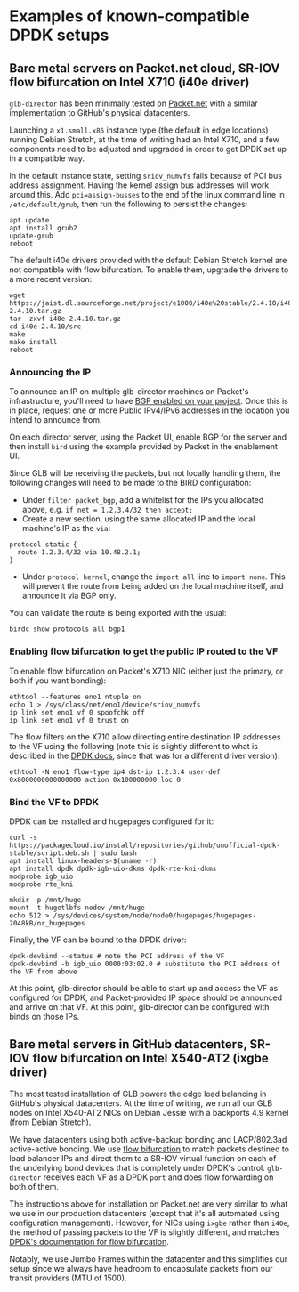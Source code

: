 # Examples of known-compatible DPDK setups

## Bare metal servers on Packet.net cloud, SR-IOV flow bifurcation on Intel X710 (i40e driver)

`glb-director` has been minimally tested on [Packet.net](https://www.packet.net/) with a similar implementation to GitHub's physical datacenters.

Launching a `x1.small.x86` instance type (the default in edge locations) running Debian Stretch, at the time of writing had an Intel X710, and a few components need to be adjusted and upgraded in order to get DPDK set up in a compatible way.

In the default instance state, setting `sriov_numvfs` fails because of PCI bus address assignment. Having the kernel assign bus addresses will work around this. Add `pci=assign-busses` to the end of the linux command line in `/etc/default/grub`, then run the following to persist the changes:
```
apt update
apt install grub2
update-grub
reboot
```

The default i40e drivers provided with the default Debian Stretch kernel are not compatible with flow bifurcation. To enable them, upgrade the drivers to a more recent version:
```
wget https://jaist.dl.sourceforge.net/project/e1000/i40e%20stable/2.4.10/i40e-2.4.10.tar.gz
tar -zxvf i40e-2.4.10.tar.gz
cd i40e-2.4.10/src
make
make install
reboot
```

### Announcing the IP

To announce an IP on multiple glb-director machines on Packet's infrastructure, you'll need to have [BGP enabled on your project](https://help.packet.net/technical/networking/bgp). Once this is in place, request one or more Public IPv4/IPv6 addresses in the location you intend to announce from.

On each director server, using the Packet UI, enable BGP for the server and then install `bird` using the example provided by Packet in the enablement UI.

Since GLB will be receiving the packets, but not locally handling them, the following changes will need to be made to the BIRD configuration:

 * Under `filter packet_bgp`, add a whitelist for the IPs you allocated above, e.g. `if net = 1.2.3.4/32 then accept;`
 * Create a new section, using the same allocated IP and the local machine's IP as the `via`:
```
protocol static {
  route 1.2.3.4/32 via 10.48.2.1;
}
```
 * Under `protocol kernel`, change the `import all` line to `import none`. This will prevent the route from being added on the local machine itself, and announce it via BGP only.

You can validate the route is being exported with the usual:
```
birdc show protocols all bgp1
```

### Enabling flow bifurcation to get the public IP routed to the VF

To enable flow bifurcation on Packet's X710 NIC (either just the primary, or both if you want bonding):
```
ethtool --features eno1 ntuple on
echo 1 > /sys/class/net/eno1/device/sriov_numvfs
ip link set eno1 vf 0 spoofchk off
ip link set eno1 vf 0 trust on
```

The flow filters on the X710 allow directing entire destination IP addresses to the VF using the following (note this is slightly different to what is described in the [DPDK docs](https://doc.dpdk.org/guides/howto/flow_bifurcation.html#using-flow-bifurcation-on-i40e-in-linux), since that was for a different driver version):
```
ethtool -N eno1 flow-type ip4 dst-ip 1.2.3.4 user-def 0x8000000000000000 action 0x100000000 loc 0
```

### Bind the VF to DPDK

DPDK can be installed and hugepages configured for it:
```
curl -s https://packagecloud.io/install/repositories/github/unofficial-dpdk-stable/script.deb.sh | sudo bash
apt install linux-headers-$(uname -r)
apt install dpdk dpdk-igb-uio-dkms dpdk-rte-kni-dkms
modprobe igb_uio
modprobe rte_kni

mkdir -p /mnt/huge
mount -t hugetlbfs nodev /mnt/huge
echo 512 > /sys/devices/system/node/node0/hugepages/hugepages-2048kB/nr_hugepages
```

Finally, the VF can be bound to the DPDK driver:
```
dpdk-devbind --status # note the PCI address of the VF
dpdk-devbind -b igb_uio 0000:03:02.0 # substitute the PCI address of the VF from above
```

At this point, glb-director should be able to start up and access the VF as configured for DPDK, and Packet-provided IP space should be announced and arrive on that VF. At this point, glb-director can be configured with binds on those IPs.

## Bare metal servers in GitHub datacenters, SR-IOV flow bifurcation on Intel X540-AT2 (ixgbe driver)

The most tested installation of GLB powers the edge load balancing in GitHub's physical datacenters. At the time of writing, we run all our GLB nodes on Intel X540-AT2 NICs on Debian Jessie with a backports 4.9 kernel (from Debian Stretch).

We have datacenters using both active-backup bonding and LACP/802.3ad active-active bonding. We use [flow bifurcation](https://doc.dpdk.org/guides/howto/flow_bifurcation.html) to match packets destined to load balancer IPs and direct them to a SR-IOV virtual function on each of the underlying bond devices that is completely under DPDK's control. `glb-director` receives each VF as a DPDK `port` and does flow forwarding on both of them.

The instructions above for installation on Packet.net are very similar to what we use in our production datacenters (except that it's all automated using configuration management). However, for NICs using `ixgbe` rather than `i40e`, the method of passing packets to the VF is slightly different, and matches [DPDK's documentation for flow bifurcation](https://doc.dpdk.org/guides/howto/flow_bifurcation.html#using-flow-bifurcation-on-ixgbe-in-linux).

Notably, we use Jumbo Frames within the datacenter and this simplifies our setup since we always have headroom to encapsulate packets from our transit providers (MTU of 1500). 
